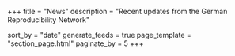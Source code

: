 +++
title = "News"
description = "Recent updates from the German Reproducibility Network"

sort_by = "date"
generate_feeds = true
page_template = "section_page.html"
paginate_by = 5
+++
